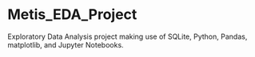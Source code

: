 # Metis_EDA_Project
Exploratory Data Analysis project making use of SQLite, Python, Pandas, matplotlib, and Jupyter Notebooks. 
